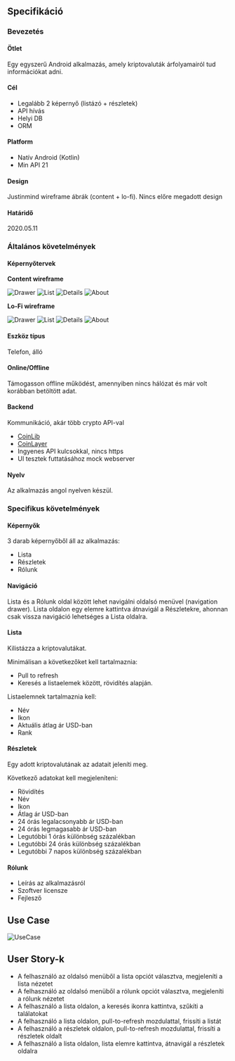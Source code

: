 ## Specifikáció

### Bevezetés

#### Ötlet

Egy egyszerű Android alkalmazás, amely kriptovaluták árfolyamairól tud információkat adni.

#### Cél

- Legalább 2 képernyő (listázó + részletek)
- API hívás
- Helyi DB
- ORM
    
#### Platform
    
- Natív Android (Kotlin)
- Min API 21
    
#### Design

Justinmind wireframe ábrák (content + lo-fi).
Nincs előre megadott design
    
#### Határidő

2020.05.11
    
### Általános követelmények

#### Képernyőtervek

**Content wireframe**

![Drawer](/docs/images/content_framed/Drawer.png)
![List](/docs/images/content_framed/List.png)
![Details](/docs/images/content_framed/Details.png)
![About](/docs/images/content_framed/About.png)

**Lo-Fi wireframe**

![Drawer](/docs/images/lo-fi_framed/Drawer.png)
![List](/docs/images/lo-fi_framed/List.png)
![Details](/docs/images/lo-fi_framed/Details.png)
![About](/docs/images/lo-fi_framed/About.png)
    
#### Eszköz típus

Telefon, álló
    
#### Online/Offline

Támogasson offline működést, amennyiben nincs hálózat és már volt korábban betöltött adat.
    
#### Backend

Kommunikáció, akár több crypto API-val
- [CoinLib](https://coinlib.io/)
- [CoinLayer](http://coinlayer.com/)
- Ingyenes API kulcsokkal, nincs https
- UI tesztek futtatásához mock webserver

#### Nyelv

Az alkalmazás angol nyelven készül.

### Specifikus követelmények

#### Képernyők

3 darab képernyőből áll az alkalmazás:
- Lista
- Részletek
- Rólunk

#### Navigáció

Lista és a Rólunk oldal között lehet navigálni oldalsó menüvel (navigation drawer). Lista oldalon egy elemre kattintva átnavigál a Részletekre, ahonnan csak vissza navigáció lehetséges a Lista oldalra.

#### Lista

Kilistázza a kriptovalutákat.

Minimálisan a következőket kell tartalmaznia:
- Pull to refresh
- Keresés a listaelemek között, rövidítés alapján.

Listaelemnek tartalmaznia kell:
- Név
- Ikon
- Aktuális átlag ár USD-ban
- Rank

#### Részletek

Egy adott kriptovalutának az adatait jeleníti meg.

Következő adatokat kell megjeleníteni:
- Rövidítés
- Név
- Ikon
- Átlag ár USD-ban
- 24 órás legalacsonyabb ár USD-ban
- 24 órás legmagasabb ár USD-ban
- Legutóbbi 1 órás különbség százalékban
- Legutóbbi 24 órás különbség százalékban
- Legutóbbi 7 napos különbség százalékban

#### Rólunk

- Leírás az alkalmazásról
- Szoftver licensze
- Fejlesző

## Use Case

![UseCase](/docs/images/diagrams/use-case.png)

## User Story-k

- A felhasználó az oldalsó menüből a lista opciót választva, megjeleníti a lista nézetet
- A felhasználó az oldalsó menüből a rólunk opciót választva, megjeleníti a rólunk nézetet
- A felhasználó a lista oldalon, a keresés ikonra kattintva, szűkíti a találatokat
- A felhasználó a lista oldalon, pull-to-refresh mozdulattal, frissíti a listát
- A felhasználó a részletek oldalon, pull-to-refresh mozdulattal, frissíti a részletek oldalt
- A felhasználó a lista oldalon, lista elemre kattintva, átnavigál a részletek oldalra
